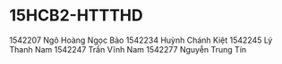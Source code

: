 # 15HCB2-HTTTHD
1542207	Ngô Hoàng Ngọc Bảo
1542234	Huỳnh Chánh Kiệt
1542245	Lý Thanh Nam
1542247	Trần Vĩnh Nam
1542277	Nguyễn Trung Tín
